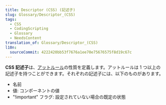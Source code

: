 ```yaml
---
title: Descriptor (CSS) (記述子)
slug: Glossary/Descriptor_(CSS)
tags:
  - CSS
  - CodingScripting
  - Glossary
  - NeedsContent
translation_of: Glossary/Descriptor_(CSS)
l10n:
  sourceCommit: 4222420bb53f7676a1ee70e75676575f8d19c67c
---
```

**CSS 記述子**は、[アットルール](/ja/docs/Web/CSS/At-rule)の性質を定義します。アットルールは 1 つ以上の記述子を持つことができます。それぞれの記述子には、以下のものがあります。

- 名前
- 値: コンポーネントの値
- "!important" フラグ: 設定されていない場合の既定の状態

